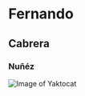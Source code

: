 # Fernando
## Cabrera
### Nuñéz

![Image of Yaktocat](https://octodex.github.com/images/yaktocat.png)
